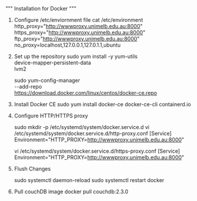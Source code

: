 """ Installation for Docker """

1. Configure /etc/enviornment file
	cat /etc/environment 
	http_proxy="http://wwwproxy.unimelb.edu.au:8000"
	https_proxy="http://wwwproxy.unimelb.edu.au:8000"
	ftp_proxy="http://wwwproxy.unimelb.edu.au:8000"
	no_proxy=localhost,127.0.0.1,127.0.1.1,ubuntu

2. Set up the repository 
	sudo yum install -y yum-utils \
	  device-mapper-persistent-data \
	  lvm2

	sudo yum-config-manager \
	    --add-repo \
	    https://download.docker.com/linux/centos/docker-ce.repo

3. Install Docker CE
	sudo yum install docker-ce docker-ce-cli containerd.io


4. Configure HTTP/HTTPS proxy

	sudo mkdir -p /etc/systemd/system/docker.service.d
	vi /etc/systemd/system/docker.service.d/http-proxy.conf
		[Service]
		Environment="HTTP_PROXY=http://wwwproxy.unimelb.edu.au:8000"

	vi /etc/systemd/system/docker.service.d/https-proxy.conf
		[Service]
		Environment="HTTP_PROXY=http://wwwproxy.unimelb.edu.au:8000"

5. Flush Changes
	
	sudo systemctl daemon-reload
	sudo systemctl restart docker

6. Pull couchDB image
	docker pull couchdb:2.3.0
